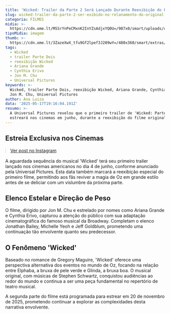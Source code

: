 ```yaml
---
title: 'Wicked: Trailer da Parte 2 Será Lançado Durante Reexibição do Filme Original'
slug: wicked-trailer-da-parte-2-ser-exibido-no-relanamento-do-original
categoria: FILMES
midia: >-
  https://cdn.ome.lt/MSSrYnPeCMxnK2InYZsAdjxYQ0U=/987x0/smart/uploads/conteudo/fotos/wickedvariante_YCrgHqI.jpg
tipoMidia: imagem
thumb: >-
  https://cdn.ome.lt/3ZazeXwX_tfu9Gf2lpef3J209wY=/480x360/smart/extras/conteudos/wickedvariante_s3A7QJu.jpg
tags:
  - Wicked
  - trailer Parte Dois
  - reexibição Wicked
  - Ariana Grande
  - Cynthia Erivo
  - Jon M. Chu
  - Universal Pictures
keywords: >-
  Wicked, trailer Parte Dois, reexibição Wicked, Ariana Grande, Cynthia Erivo,
  Jon M. Chu, Universal Pictures
author: Ana Luiza
data: '2025-05-17T19:16:04.191Z'
resumo: >-
  A Universal Pictures revelou que o primeiro trailer de 'Wicked: Parte Dois'
  estreará nos cinemas em junho, durante a reexibição do filme original.
---
```


## Estreia Exclusiva nos Cinemas

<blockquote class="instagram-media" data-instgrm-permalink="https://www.instagram.com/reel/DJw5OpMspSX/" data-instgrm-version="14" style="width:100%; max-width:540px; margin:1rem auto;"><a href="https://www.instagram.com/reel/DJw5OpMspSX/">Ver post no Instagram</a></blockquote>

A aguardada sequência do musical 'Wicked' terá seu primeiro trailer lançado nos cinemas americanos no dia 4 de junho, conforme anunciado pela Universal Pictures. Esta data também marcará a reexibição especial do primeiro filme, permitindo aos fãs reviver a magia de Oz em grande estilo antes de se deliciar com um vislumbre da próxima parte.

## Elenco Estelar e Direção de Peso

O filme, dirigido por Jon M. Chu e estrelado por nomes como Ariana Grande e Cynthia Erivo, capturou a atenção do público com sua adaptação cinematográfica do famoso musical da Broadway. Completam o elenco Jonathan Bailey, Michelle Yeoh e Jeff Goldblum, prometendo uma continuação tão envolvente quanto seu predecessor.

## O Fenômeno 'Wicked'

Baseado no romance de Gregory Maguire, 'Wicked' oferece uma perspectiva alternativa dos eventos no mundo de Oz, focando na relação entre Elphaba, a bruxa de pele verde e Glinda, a bruxa boa. O musical original, com músicas de Stephen Schwartz, conquistou audiências ao redor do mundo e continua a ser uma peça fundamental no repertório de teatro musical.

A segunda parte do filme está programada para estrear em 20 de novembro de 2025, prometendo continuar a explorar as complexidades desta narrativa envolvente.
